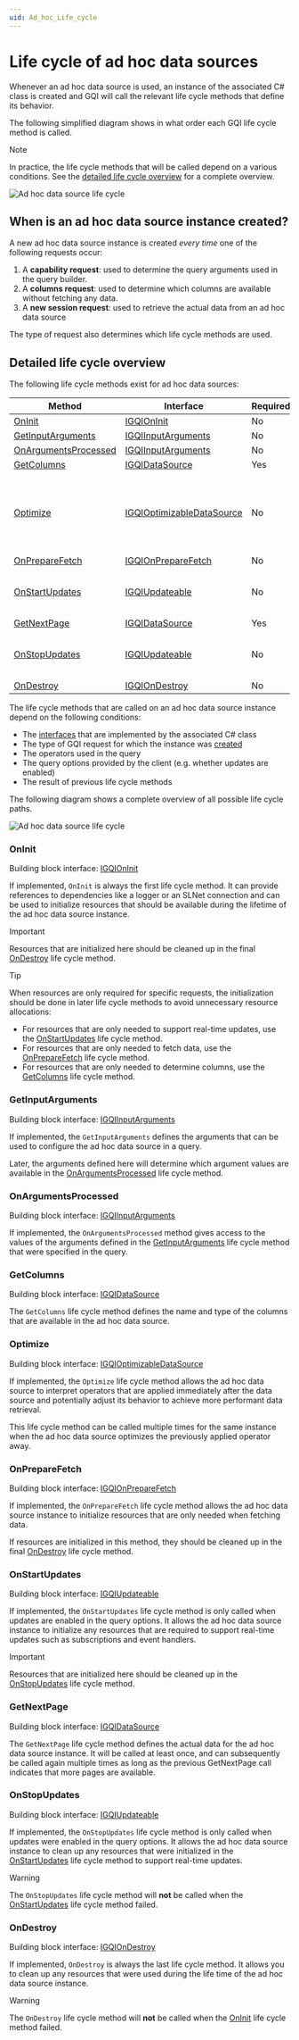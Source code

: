 ```yaml
---
uid: Ad_hoc_Life_cycle
---
```


# Life cycle of ad hoc data sources

Whenever an ad hoc data source is used, an instance of the associated C# class is created and GQI will call the relevant life cycle methods that define its behavior.

The following simplified diagram shows in what order each GQI life cycle method is called.

> [!NOTE]
> In practice, the life cycle methods that will be called depend on a various conditions. See the [detailed life cycle overview](#detailed-life-cycle-overview) for a complete overview.

![Ad hoc data source life cycle](~/user-guide/images/GQI_AdHocDataSourceLifeCycle.png)

## When is an ad hoc data source instance created?

A new ad hoc data source instance is created *every time* one of the following requests occur:

1. A **capability request**: used to determine the query arguments used in the query builder.
1. A **columns request**: used to determine which columns are available without fetching any data.
1. A **new session request**: used to retrieve the actual data from an ad hoc data source

The type of request also determines which life cycle methods are used.

## Detailed life cycle overview

The following life cycle methods exist for ad hoc data sources:

| Method | Interface | Required | Availablity |
|--|--|--|--|
| [OnInit](#oninit) | [IGQIOnInit](xref:GQI_IGQIOnInit) | No | Always |
| [GetInputArguments](#getinputarguments) | [IGQIInputArguments](xref:GQI_IGQIInputArguments) | No | Always |
| [OnArgumentsProcessed](#onargumentsprocessed) | [IGQIInputArguments](xref:GQI_IGQIInputArguments) | No | Always |
| [GetColumns](#getcolumns) | [IGQIDataSource](xref:GQI_IGQIDataSource) | Yes | Always |
| [Optimize](#optimize) | [IGQIOptimizableDataSource](xref:GQI_IGQIOptimizableDataSource) | No | From DataMiner 10.5.0 [CU2]/10.5.5 onwards when using the [GQI DxM](xref:GQI_DxM)<!-- RN42528 --> |
| [OnPrepareFetch](#onpreparefetch) | [IGQIOnPrepareFetch](xref:GQI_IGQIOnPrepareFetch) | No | Always |
| [OnStartUpdates](#onstartupdates) | [IGQIUpdateable](xref:GQI_IGQIUpdateable) | No | From DataMiner 10.4.4/10.5.0 onwards<!-- RN 38643 --> |
| [GetNextPage](#getnextpage) | [IGQIDataSource](xref:GQI_IGQIDataSource) | Yes | Always |
| [OnStopUpdates](#onstopupdates) | [IGQIUpdateable](xref:GQI_IGQIUpdateable) | No | From DataMiner 10.4.4/10.5.0 onwards<!-- RN 38643 --> |
| [OnDestroy](#ondestroy) | [IGQIOnDestroy](xref:GQI_IGQIOnDestroy) | No | Always |

The life cycle methods that are called on an ad hoc data source instance depend on the following conditions:

- The [interfaces](xref:Ad_hoc_Building_blocks) that are implemented by the associated C# class
- The type of GQI request for which the instance was [created](#when-is-an-ad-hoc-data-source-instance-created)
- The operators used in the query
- The query options provided by the client (e.g. whether updates are enabled)
- The result of previous life cycle methods

The following diagram shows a complete overview of all possible life cycle paths.

![Ad hoc data source life cycle](~/user-guide/images/GQI_AdHocDataSourceLifeCycle2.png)

### OnInit

Building block interface: [IGQIOnInit](xref:GQI_IGQIOnInit)

If implemented, `OnInit` is always the first life cycle method. It can provide references to dependencies like a logger or an SLNet connection and can be used to initialize resources that should be available during the lifetime of the ad hoc data source instance.

> [!IMPORTANT]
> Resources that are initialized here should be cleaned up in the final [OnDestroy](#ondestroy) life cycle method.

> [!TIP]
> When resources are only required for specific requests, the initialization should be done in later life cycle methods to avoid unnecessary resource allocations:
>
> - For resources that are only needed to support real-time updates, use the [OnStartUpdates](#onstartupdates) life cycle method.
> - For resources that are only needed to fetch data, use the [OnPrepareFetch](#onpreparefetch) life cycle method.
> - For resources that are only needed to determine columns, use the [GetColumns](#getcolumns) life cycle method.

### GetInputArguments

Building block interface: [IGQIInputArguments](xref:GQI_IGQIInputArguments)

If implemented, the `GetInputArguments` defines the arguments that can be used to configure the ad hoc data source in a query.

Later, the arguments defined here will determine which argument values are available in the [OnArgumentsProcessed](#onargumentsprocessed) life cycle method.

### OnArgumentsProcessed

Building block interface: [IGQIInputArguments](xref:GQI_IGQIInputArguments)

If implemented, the `OnArgumentsProcessed` method gives access to the values of the arguments defined in the [GetInputArguments](#getinputarguments) life cycle method that were specified in the query.

### GetColumns

Building block interface: [IGQIDataSource](xref:GQI_IGQIDataSource)

The `GetColumns` life cycle method defines the name and type of the columns that are available in the ad hoc data source.

### Optimize

Building block interface: [IGQIOptimizableDataSource](xref:GQI_IGQIOptimizableDataSource)

If implemented, the `Optimize` life cycle method allows the ad hoc data source to interpret operators that are applied immediately after the data source and potentially adjust its behavior to achieve more performant data retrieval.

This life cycle method can be called multiple times for the same instance when the ad hoc data source optimizes the previously applied operator away.

### OnPrepareFetch

Building block interface: [IGQIOnPrepareFetch](xref:GQI_IGQIOnPrepareFetch)

If implemented, the `OnPrepareFetch` life cycle method allows the ad hoc data source instance to initialize resources that are only needed when fetching data.

If resources are initialized in this method, they should be cleaned up in the final [OnDestroy](#ondestroy) life cycle method.

### OnStartUpdates

Building block interface: [IGQIUpdateable](xref:GQI_IGQIUpdateable)

If implemented, the `OnStartUpdates` life cycle method is only called when updates are enabled in the query options. It allows the ad hoc data source instance to initialize any resources that are required to support real-time updates such as subscriptions and event handlers.

> [!IMPORTANT]
> Resources that are initialized here should be cleaned up in the [OnStopUpdates](#onstopupdates) life cycle method.

### GetNextPage

Building block interface: [IGQIDataSource](xref:GQI_IGQIDataSource)

The `GetNextPage` life cycle method defines the actual data for the ad hoc data source instance. It will be called at least once, and can subsequently be called again multiple times as long as the previous GetNextPage call indicates that more pages are available.

### OnStopUpdates

Building block interface: [IGQIUpdateable](xref:GQI_IGQIUpdateable)

If implemented, the `OnStopUpdates` life cycle method is only called when updates were enabled in the query options. It allows the ad hoc data source instance to clean up any resources that were initialized in the [OnStartUpdates](#onstartupdates) life cycle method to support real-time updates.

> [!WARNING]
> The `OnStopUpdates` life cycle method will **not** be called when the [OnStartUpdates](#onstartupdates) life cycle method failed.

### OnDestroy

Building block interface: [IGQIOnDestroy](xref:GQI_IGQIOnDestroy)

If implemented, `OnDestroy` is always the last life cycle method. It allows you to clean up any resources that were used during the life time of the ad hoc data source instance.

> [!WARNING]
> The `OnDestroy` life cycle method will **not** be called when the [OnInit](#oninit) life cycle method failed.
